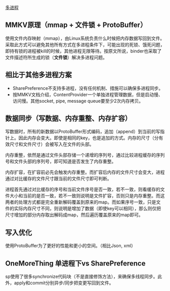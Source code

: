 [多进程](https://github.com/Tencent/MMKV/wiki/android_ipc)

## MMKV原理（mmap + 文件锁 + ProtoBuffer）

使用文件内存映射（mmap），由Linux系统负责什么时候把内存数据写回到文件。采取此方式可以避免其他所有方式在多进程条件下，可能出现的死锁、饿死问题，即持有锁的进程被kill的时候，其他进程无限等待。按原文所说，binder也采取了文件描述符所生成的锁（**文件锁**）解决多进程问题。

## 相比于其他多进程方案

- SharePreference不支持多进程，没有任何机制、措施可以确保多进程同步。
- 按MMKV文档介绍，ContentProvider一个单独进程管理数据，但是启动慢、访问慢。其他socket, pipe, message queue要至少2次内存拷贝。

## 数据同步（写数据、内存重整、内存扩容）

写数据时，所有的新数据以ProtoBuffer形式编码，追加（append）到当前的写指针上。因此内存会变大。即使是相同的key，也是追加的方式。内存的尺寸（分有效尺寸和文件尺寸）会被写入在文件的头部。

内存重整，依然是通过文件头部存储一个递增的序列号，通过比较进程缓存的序列号和文件头部的序列号，即可知道是否发生了内存重整。

内存扩容，在扩容前必先会触发内存重整。而扩容后内存的文件尺寸会变大，进程通过对比缓存的文件尺寸跟当前的文件尺寸即可判断。

进程首先通过对比缓存的序号和当前文件序号是否一致，若不一致，则看缓存的文件大小和当前的是否一致，若不一致则说明是文件扩容，否则只是内存重整。而这两者的处理方式都是完全重新解码覆盖到原来的map。而如果序号一致，只是文件的实际内存尺寸不同，则说明是增加了数据（即使key可以相同），那么则仅把尺寸增加的部分内存取出解码成map，然后遍历覆盖原来的map即可。

## 写入优化

使用ProtoBuffer为了更好的性能和更小的空间。（相比Json, xml）

## OneMoreThing 单进程下vs SharePreference

sp使用了很多synchronize代码块（不是直接修饰方法），来确保多线程同步。此外，apply和commit分别异步/同步把变更写回到文件。